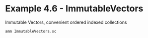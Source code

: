 # Example 4.6 - ImmutableVectors
Immutable Vectors, convenient ordered indexed collections

```bash
amm ImmutableVectors.sc
```
